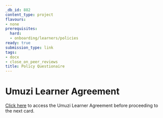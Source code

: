 ```yaml
---
_db_id: 882
content_type: project
flavours:
- none
prerequisites:
  hard:
  - onboarding/learners/policies
ready: true
submission_type: link
tags:
- docx
- close_on_peer_reviews
title: Policy Questionaire
---
```


# **Umuzi Learner Agreement**

[Click here](https://docs.google.com/document/d/19ZkzPCYhovIToiQ1G6L-zODFR8qSYfF6JaQvxcC0Rw0/edit) to access the Umuzi Learner Agreement before proceeding to the next card.

